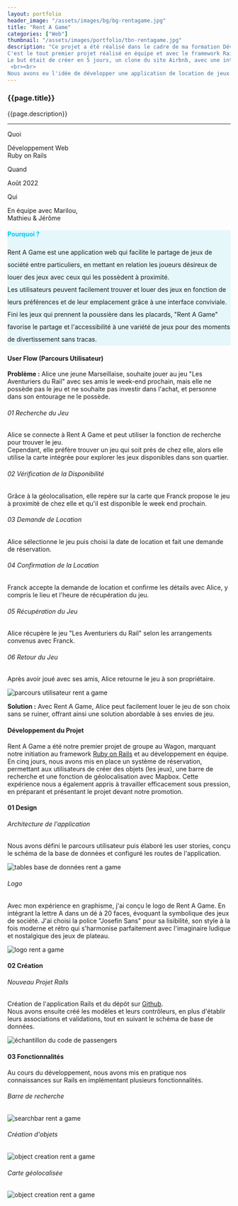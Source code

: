 ```yaml
---
layout: portfolio
header_image: "/assets/images/bg/bg-rentagame.jpg"
title: "Rent A Game"
categories: ["Web"]
thumbnail: "/assets/images/portfolio/tbn-rentagame.jpg"
description: "Ce projet a été réalisé dans le cadre de ma formation Développeur Web Full-Stack au Wagon Marseille. <br>
C'est le tout premier projet réalisé en équipe et avec le framework Rails. Il avait pour objectif de nous familiariser avec ce framework et le travail collaboratif.<br>
Le but était de créer en 5 jours, un clone du site Airbnb, avec une interface utilisateur permettant de visualiser les produits et un système de réservations fonctionnel.
 <br><br>
Nous avons eu l'idée de développer une application de location de jeux de société entre particuliers."
---
```

<div class="col-lg-8 text-left pf-container">
	<h3 class="mb-3 mt-3 project-title">{{page.title}}</h3>
	<p>{{page.description}}</p>

  <hr class="my-5">

  <div class="row">
      <div class="col-lg-4 text-center">
        <p class="text-color font-weight-bold mb-2">Quoi</p>
        <p>Développement Web <br> Ruby on Rails</p>
      </div>
      <div class="col-lg-4 text-center">
        <p class="text-color font-weight-bold mb-2">Quand</p>
        <p>Août 2022</p>
      </div>
      <div class="col-lg-4 text-center">
        <p class="text-color font-weight-bold mb-2">Qui</p>
        <p>En équipe avec Marilou, <br> Mathieu & Jérôme </p>
      </div>
  </div>
</div>

<div class="col-lg-12 text-center my-5 p-5" style="background-color: #c9f1f978">
  <h4 class="mb-3" style="color: #00c8f2">Pourquoi ?</h4>
	<p class="project-caption" style="line-height: 200%;">Rent A Game est une application web qui facilite le partage de jeux de société entre particuliers, en mettant en relation les joueurs désireux de louer des jeux avec ceux qui les possèdent à proximité. <br> Les utilisateurs peuvent facilement trouver et louer des jeux en fonction de leurs préférences et de leur emplacement grâce à une interface conviviale. <br> Fini les jeux qui prennent la poussière dans les placards, "Rent A Game" favorise le partage et l'accessibilité à une variété de jeux pour des moments de divertissement sans tracas.</p>
</div>

<div class="container">
  <div class="service-2 col-lg-12 mt-5">
    <h4>User Flow (Parcours Utilisateur)</h4>
  </div>
  <div class="user-flow mt-5">
    <p><strong>Problème :</strong> Alice une jeune Marseillaise, souhaite jouer au jeu "Les Aventuriers du Rail" avec ses amis le week-end prochain, mais elle ne possède pas le jeu et ne souhaite pas investir dans l'achat, et personne dans son entourage ne le possède.</p>
    <h6><span class="step">01</span> Recherche du Jeu</h6>
    <p>Alice se connecte à Rent A Game et peut utiliser la fonction de recherche pour trouver le jeu. <br> Cependant, elle préfère trouver un jeu qui soit près de chez elle, alors elle utilise la carte intégrée pour explorer les jeux disponibles dans son quartier.</p>
    <h6><span class="step">02</span> Vérification de la Disponibilité</h6>
    <p>Grâce à la géolocalisation, elle repère sur la carte que Franck propose le jeu à proximité de chez elle et qu'il est disponible le week end prochain.</p>
    <h6><span class="step">03</span> Demande de Location</h6>
    <p>Alice sélectionne le jeu puis choisi la date de location et fait une demande de réservation.</p>
    <h6><span class="step">04</span> Confirmation de la Location</h6>
    <p>Franck accepte la demande de location et confirme les détails avec Alice, y compris le lieu et l'heure de récupération du jeu.</p>
    <h6><span class="step">05</span> Récupération du Jeu</h6>
    <p>Alice récupère le jeu "Les Aventuriers du Rail" selon les arrangements convenus avec Franck.</p>
    <h6><span class="step">06</span> Retour du Jeu</h6>
    <p>Après avoir joué avec ses amis, Alice retourne le jeu à son propriétaire.</p>
    <div class="col mt-3 mb-5 px-0 paysage-container">
      <div class="fade-in animscroll">
        <img src="/assets/images/portfolio/rentagame/user-flow-rentagame.gif" alt="parcours utilisateur rent a game" class="project-img">
      </div>
      <p class="pt-4 mb-5"><strong>Solution :</strong> Avec Rent A Game, Alice peut facilement louer le jeu de son choix sans se ruiner, offrant ainsi une solution abordable à ses envies de jeu. </p>
    </div>
  </div>

  <div class="service-2 col-lg-12 mt-5">
    <h4>Développement du Projet</h4>
  </div>

  <div class="user-flow mt-5">
    <p>Rent A Game a été notre premier projet de groupe au Wagon, marquant notre initiation au framework <a href="https://rubyonrails.org/" target="_blank">Ruby on Rails</a> et au développement en équipe. En cinq jours, nous avons mis en place un système de réservation, permettant aux utilisateurs de créer des objets (les jeux), une barre de recherche et une fonction de géolocalisation avec Mapbox. Cette expérience nous a également appris à travailler efficacement sous pression, en préparant et présentant le projet devant notre promotion.</p>
    <h4><span class="step">01</span> Design</h4>
    <h6>Architecture de l'application</h6>
    <p>Nous avons défini le parcours utilisateur puis élaboré les user stories, conçu le schéma de la base de données et configuré les routes de l'application.</p>
    <div class="col my-3 px-0 justify-content-start">
      <div class="fade-in animscroll">
        <img src="/assets/images/portfolio/rentagame/rentagame-db-table.jpg" alt="tables base de données rent a game" class="project-img">
      </div>
    </div>
    <h6>Logo</h6>
    <p>Avec mon expérience en graphisme, j'ai conçu le logo de Rent A Game. En intégrant la lettre A dans un dé à 20 faces, évoquant la symbolique des jeux de société. J'ai choisi la police "Josefin Sans" pour sa lisibilité, son style à la fois moderne et rétro qui s'harmonise parfaitement avec l'imaginaire ludique et nostalgique des jeux de plateau.</p>
    <div class="col my-3 px-5 paysage-container">
      <div class="fade-in animscroll">
        <img src="/assets/images/portfolio/rentagame/logo-rent-a-game.png" alt="logo rent a game" class="logo-img">
      </div>
    </div>
    <h4><span class="step">02</span> Création</h4>
    <h6>Nouveau Projet Rails</h6>
    <p>Création de l'application Rails et du dépôt sur <a href="https://github.com/MatWebDev/rent_a_game" target="_blank">Github</a>. <br> Nous avons ensuite créé les modèles et leurs contrôleurs, en plus d'établir leurs associations et validations, tout en suivant le schéma de base de données.</p>
    <div class="col my-3 px-0 justify-content-start">
      <div class="fade-in animscroll">
        <img src="/assets/images/portfolio/rentagame/rentagame-code-sample.jpg" alt="échantillon du code de passengers" class="project-img">
      </div>
    </div>
    <h4><span class="step">03</span> Fonctionnalités</h4>
    <p>Au cours du développement, nous avons mis en pratique nos connaissances sur Rails en implémentant plusieurs fonctionnalités.</p>
    <h6 class="mt-5">Barre de recherche</h6>
    <div class="col my-3 px-0 paysage-container">
      <div class="fade-in animscroll">
        <img src="/assets/images/portfolio/rentagame/searchbar-rentagame.gif" alt="searchbar rent a game" class="project-img">
      </div>
    </div>
    <h6 class="mt-5">Création d'objets</h6>
    <div class="col my-3 px-0 paysage-container">
      <div class="fade-in animscroll">
        <img src="/assets/images/portfolio/rentagame/creation-rentagame.gif" alt="object creation rent a game" class="project-img">
      </div>
    </div>
    <h6 class="mt-5">Carte géolocalisée</h6>
    <div class="col my-3 px-0 paysage-container">
      <div class="fade-in animscroll">
        <img src="/assets/images/portfolio/rentagame/geoloc-rentagame.gif" alt="object creation rent a game" class="project-img">
      </div>
    </div>
  </div>
</div>
